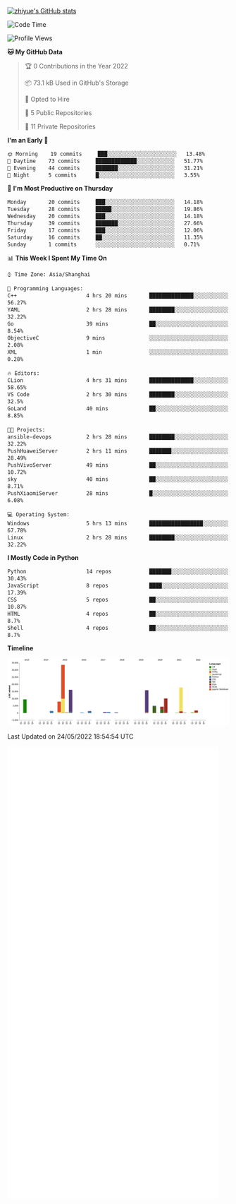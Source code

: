 
[![zhiyue's GitHub stats](https://github-readme-stats.vercel.app/api?username=zhiyue)](https://github.com/anuraghazra/github-readme-stats&&show_icons=true)

<!--START_SECTION:waka-->
![Code Time](http://img.shields.io/badge/Code%20Time-0%20secs-blue)

![Profile Views](http://img.shields.io/badge/Profile%20Views-0-blue)

**🐱 My GitHub Data** 

> 🏆 0 Contributions in the Year 2022
 > 
> 📦 73.1 kB Used in GitHub's Storage 
 > 
> 💼 Opted to Hire
 > 
> 📜 5 Public Repositories 
 > 
> 🔑 11 Private Repositories  
 > 
**I'm an Early 🐤** 

```text
🌞 Morning    19 commits     ███░░░░░░░░░░░░░░░░░░░░░░   13.48% 
🌆 Daytime    73 commits     █████████████░░░░░░░░░░░░   51.77% 
🌃 Evening    44 commits     ███████░░░░░░░░░░░░░░░░░░   31.21% 
🌙 Night      5 commits      █░░░░░░░░░░░░░░░░░░░░░░░░   3.55%

```
📅 **I'm Most Productive on Thursday** 

```text
Monday       20 commits     ███░░░░░░░░░░░░░░░░░░░░░░   14.18% 
Tuesday      28 commits     █████░░░░░░░░░░░░░░░░░░░░   19.86% 
Wednesday    20 commits     ███░░░░░░░░░░░░░░░░░░░░░░   14.18% 
Thursday     39 commits     ███████░░░░░░░░░░░░░░░░░░   27.66% 
Friday       17 commits     ███░░░░░░░░░░░░░░░░░░░░░░   12.06% 
Saturday     16 commits     ██░░░░░░░░░░░░░░░░░░░░░░░   11.35% 
Sunday       1 commits      ░░░░░░░░░░░░░░░░░░░░░░░░░   0.71%

```


📊 **This Week I Spent My Time On** 

```text
⌚︎ Time Zone: Asia/Shanghai

💬 Programming Languages: 
C++                      4 hrs 20 mins       ██████████████░░░░░░░░░░░   56.27% 
YAML                     2 hrs 28 mins       ████████░░░░░░░░░░░░░░░░░   32.22% 
Go                       39 mins             ██░░░░░░░░░░░░░░░░░░░░░░░   8.54% 
ObjectiveC               9 mins              ░░░░░░░░░░░░░░░░░░░░░░░░░   2.08% 
XML                      1 min               ░░░░░░░░░░░░░░░░░░░░░░░░░   0.28%

🔥 Editors: 
CLion                    4 hrs 31 mins       ██████████████░░░░░░░░░░░   58.65% 
VS Code                  2 hrs 30 mins       ████████░░░░░░░░░░░░░░░░░   32.5% 
GoLand                   40 mins             ██░░░░░░░░░░░░░░░░░░░░░░░   8.85%

🐱‍💻 Projects: 
ansible-devops           2 hrs 28 mins       ████████░░░░░░░░░░░░░░░░░   32.22% 
PushHuaweiServer         2 hrs 11 mins       ███████░░░░░░░░░░░░░░░░░░   28.49% 
PushVivoServer           49 mins             ██░░░░░░░░░░░░░░░░░░░░░░░   10.72% 
sky                      40 mins             ██░░░░░░░░░░░░░░░░░░░░░░░   8.71% 
PushXiaomiServer         28 mins             █░░░░░░░░░░░░░░░░░░░░░░░░   6.08%

💻 Operating System: 
Windows                  5 hrs 13 mins       █████████████████░░░░░░░░   67.78% 
Linux                    2 hrs 28 mins       ████████░░░░░░░░░░░░░░░░░   32.22%

```

**I Mostly Code in Python** 

```text
Python                   14 repos            ███████░░░░░░░░░░░░░░░░░░   30.43% 
JavaScript               8 repos             ████░░░░░░░░░░░░░░░░░░░░░   17.39% 
CSS                      5 repos             ██░░░░░░░░░░░░░░░░░░░░░░░   10.87% 
HTML                     4 repos             ██░░░░░░░░░░░░░░░░░░░░░░░   8.7% 
Shell                    4 repos             ██░░░░░░░░░░░░░░░░░░░░░░░   8.7%

```


**Timeline**

![Chart not found](https://raw.githubusercontent.com/zhiyue/zhiyue/main/charts/bar_graph.png) 


 Last Updated on 24/05/2022 18:54:54 UTC
<!--END_SECTION:waka-->

<!-- [![Top Langs](https://github-readme-stats.vercel.app/api/top-langs/?username=zhiyue)](https://github.com/anuraghazra/github-readme-stats) -->

![](./github-metrics.svg)

